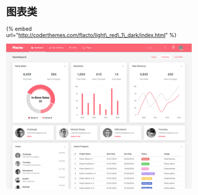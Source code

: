 # 图表类

{% embed url="http://coderthemes.com/flacto/light\_red\_1\_dark/index.html" %}

![](../../.gitbook/assets/image%20%2834%29.png)

